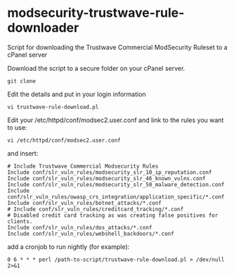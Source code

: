 # modsecurity-trustwave-rule-downloader
Script for downloading the Trustwave Commercial ModSecurity Ruleset to a cPanel server


Download the script to a secure folder on your cPanel server.
``` text
git clone
```
Edit the details and put in your login information
``` text
vi trustwave-rule-download.pl
```

Edit your /etc/httpd/conf/modsec2.user.conf and link to the rules you want to use:

``` text
vi /etc/httpd/conf/modsec2.user.conf
```

and insert:
``` text
# Include Trustwave Commercial Modsecurity Rules
Include conf/slr_vuln_rules/modsecurity_slr_10_ip_reputation.conf
Include conf/slr_vuln_rules/modsecurity_slr_46_known_vulns.conf
Include conf/slr_vuln_rules/modsecurity_slr_50_malware_detection.conf
Include conf/slr_vuln_rules/owasp_crs_integration/application_specific/*.conf
Include conf/slr_vuln_rules/botnet_attacks/*.conf
# Include conf/slr_vuln_rules/creditcard_tracking/*.conf
# Disabled credit card tracking as was creating false positives for clients.
Include conf/slr_vuln_rules/dos_attacks/*.conf
Include conf/slr_vuln_rules/webshell_backdoors/*.conf
```

add a cronjob to run nightly (for example):
``` text
0 6 * * * perl /path-to-script/trustwave-rule-download.pl > /dev/null 2>&1
```
